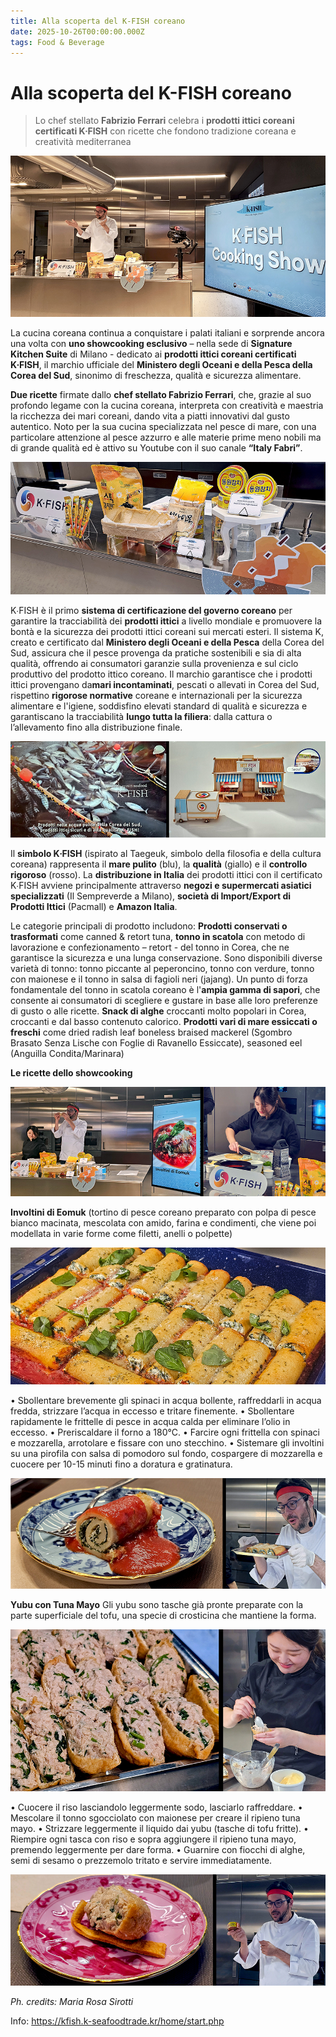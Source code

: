 ```yaml
---
title: Alla scoperta del K-FISH coreano
date: 2025-10-26T00:00:00.000Z
tags: Food & Beverage
---
```


# Alla scoperta del K-FISH coreano

>Lo chef stellato **Fabrizio Ferrari** celebra i **prodotti ittici coreani certificati K∙FISH** con ricette che fondono tradizione coreana e creatività mediterranea

![](banner.jpg)

La cucina coreana continua a conquistare i palati italiani e sorprende ancora una volta con **uno showcooking esclusivo** – nella sede di **Signature Kitchen Suite** di Milano - dedicato ai **prodotti ittici coreani certificati K∙FISH**, il marchio ufficiale del **Ministero degli Oceani e della Pesca della Corea del Sud**, sinonimo di freschezza, qualità e sicurezza alimentare. 

**Due ricette** firmate dallo **chef stellato Fabrizio Ferrari**, che, grazie al suo profondo legame con la cucina coreana, interpreta con creatività e maestria la ricchezza dei mari coreani, dando vita a piatti innovativi dal gusto autentico. Noto per la sua cucina specializzata nel pesce di mare, con una particolare attenzione al pesce azzurro e alle materie prime meno nobili ma di grande qualità ed è attivo su Youtube con il suo canale **“Italy Fabri”**.

![](1.jpg)

K∙FISH è il primo **sistema di certificazione del governo coreano** per garantire la tracciabilità dei **prodotti ittici** a livello mondiale e promuovere la bontà e la sicurezza dei prodotti ittici coreani sui mercati esteri. Il sistema K, creato e certificato dal **Ministero degli Oceani e della Pesca** della Corea del Sud, assicura che il pesce provenga da pratiche sostenibili e sia di alta qualità, offrendo ai consumatori garanzie sulla provenienza e sul ciclo produttivo del prodotto ittico coreano. 
Il marchio garantisce che i prodotti ittici provengano da**mari incontaminati**, pescati o allevati in Corea del Sud, rispettino **rigorose normative** coreane e internazionali per la sicurezza alimentare e l'igiene, soddisfino elevati standard di qualità e sicurezza e garantiscano la tracciabilità **lungo tutta la filiera**: dalla cattura o l’allevamento fino alla distribuzione finale.

![](2.jpg)

Il **simbolo K∙FISH** (ispirato al Taegeuk, simbolo della filosofia e della cultura coreana) rappresenta il **mare pulito** (blu), la **qualità** (giallo) e il **controllo rigoroso** (rosso).
La **distribuzione in Italia** dei prodotti ittici con il certificato K∙FISH avviene principalmente attraverso **negozi e supermercati asiatici specializzati** (Il Sempreverde a Milano), **società di Import/Export di Prodotti Ittici** (Pacmall) e **Amazon Italia**.

Le categorie principali di prodotto includono: 
**Prodotti conservati o trasformati** come canned & retort tuna, **tonno in scatola** con metodo di lavorazione e confezionamento – retort - del tonno in Corea, che ne garantisce la sicurezza e una lunga conservazione. Sono disponibili diverse varietà di tonno: tonno piccante al peperoncino, tonno con verdure, tonno con maionese e il tonno in salsa di fagioli neri (jajang). Un punto di forza fondamentale del tonno in scatola coreano è l'**ampia gamma di sapori**, che consente ai consumatori di scegliere e gustare in base alle loro preferenze di gusto o alle ricette.
**Snack di alghe** croccanti molto popolari in Corea, croccanti e dal basso contenuto calorico.
**Prodotti vari di mare essiccati o freschi** come dried radish leaf boneless braised mackerel (Sgombro Brasato Senza Lische con Foglie di Ravanello Essiccate), seasoned eel (Anguilla Condita/Marinara)


**Le ricette dello showcooking**

![](3.jpg)

**Involtini di Eomuk** (tortino di pesce coreano preparato con polpa di pesce bianco macinata, mescolata con amido, farina e condimenti, che viene poi modellata in varie forme come filetti, anelli o polpette)

![](4.jpg)

•	Sbollentare brevemente gli spinaci in acqua bollente, raffreddarli in acqua fredda, strizzare l’acqua in eccesso e tritare finemente.
•	Sbollentare rapidamente le frittelle di pesce in acqua calda per eliminare l’olio in eccesso.
•	Preriscaldare il forno a 180°C.
•	Farcire ogni frittella con spinaci e mozzarella, arrotolare e fissare con uno stecchino.
•	Sistemare gli involtini su una pirofila con salsa di pomodoro sul fondo, cospargere di mozzarella e cuocere per 10-15 minuti fino a doratura e gratinatura.

![](6.jpg)

**Yubu con Tuna Mayo**
Gli yubu sono tasche già pronte preparate con la parte superficiale del tofu, una specie di crosticina che mantiene la forma. 

![](7.jpg)

•	Cuocere il riso lasciandolo leggermente sodo, lasciarlo raffreddare.
•	Mescolare il tonno sgocciolato con maionese per creare il ripieno tuna mayo.
•	Strizzare leggermente il liquido dai yubu (tasche di tofu fritte).
•	Riempire ogni tasca con riso e sopra aggiungere il ripieno tuna mayo, premendo leggermente per dare forma.
•	Guarnire con fiocchi di alghe, semi di sesamo o prezzemolo tritato e servire immediatamente.

![](8.jpg)

_Ph. credits: Maria Rosa Sirotti_

Info: https://kfish.k-seafoodtrade.kr/home/start.php

